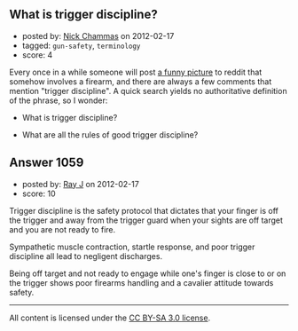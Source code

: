 ## What is trigger discipline?

- posted by: [Nick Chammas](https://stackexchange.com/users/-1/362-nick-chammas) on 2012-02-17
- tagged: `gun-safety`, `terminology`
- score: 4

Every once in a while someone will post [a funny picture][1] to reddit that somehow involves a firearm, and there are always a few comments that mention "trigger discipline". A quick search yields no authoritative definition of the phrase, so I wonder:

* What is trigger discipline? 
* What are all the rules of good trigger discipline?


  [1]: http://www.reddit.com/r/pics/comments/psq14/my_first_time_shooting_a_gun/


## Answer 1059

- posted by: [Ray J](https://stackexchange.com/users/-1/166-ray-j) on 2012-02-17
- score: 10

<p>Trigger discipline is the safety protocol that dictates that your finger is off the trigger and away from the trigger guard when your sights are off target and you are not ready to fire.</p>

<p>Sympathetic muscle contraction, startle response, and poor trigger discipline all lead to negligent discharges. </p>

<p>Being off target and not ready to engage while one's finger is close to or on the trigger shows poor firearms handling and a cavalier attitude towards safety.</p>




---

All content is licensed under the [CC BY-SA 3.0 license](https://creativecommons.org/licenses/by-sa/3.0/).
